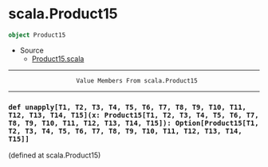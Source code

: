 
#                               scala.Product15                               #

```scala
object Product15
```

* Source
  * [Product15.scala](https://github.com/scala/scala/tree/6d09a1ba5f/src/library/scala/Product15.scala#L1)


--------------------------------------------------------------------------------
                       Value Members From scala.Product15
--------------------------------------------------------------------------------


### `def unapply[T1, T2, T3, T4, T5, T6, T7, T8, T9, T10, T11, T12, T13, T14, T15](x: Product15[T1, T2, T3, T4, T5, T6, T7, T8, T9, T10, T11, T12, T13, T14, T15]): Option[Product15[T1, T2, T3, T4, T5, T6, T7, T8, T9, T10, T11, T12, T13, T14, T15]]` ###
(defined at scala.Product15)
